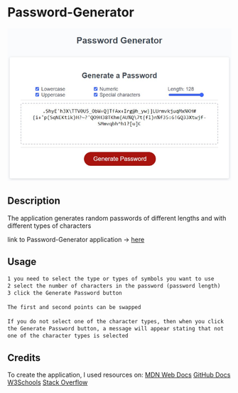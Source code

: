 # Password-Generator

![application screenshot](assets/images/application%20screenshot.jpg)

## Description
The application generates random passwords of different lengths and with different types of characters

link to Password-Generator application -> [here](https://khomych1004.github.io/Password-Generator/)

## Usage
```
1 you need to select the type or types of symbols you want to use
2 select the number of characters in the password (password length)
3 click the Generate Password button

The first and second points can be swapped

If you do not select one of the character types, then when you click the Generate Password button, a message will appear stating that not one of the character types is selected
```

## Credits

To create the application, I used resources on:
[MDN Web Docs](https://developer.mozilla.org)
[GitHub Docs](https://docs.github.com)
[W3Schools](https://www.w3schools.com/)
[Stack Overflow](https://stackoverflow.com/)

